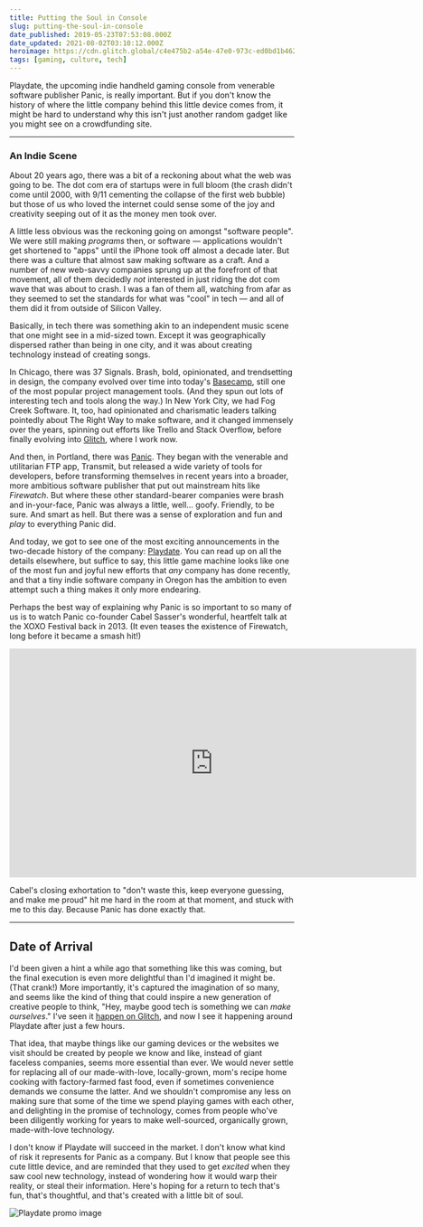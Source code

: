 ```yaml
---
title: Putting the Soul in Console
slug: putting-the-soul-in-console
date_published: 2019-05-23T07:53:08.000Z
date_updated: 2021-08-02T03:10:12.000Z
heroimage: https://cdn.glitch.global/c4e475b2-a54e-47e0-973c-ed0bd1b46262/playdate-device-interior-80.jpg?v=1669585909286
tags: [gaming, culture, tech]
---
```


Playdate, the upcoming indie handheld gaming console from venerable software publisher Panic, is really important. But if you don't know the history of where the little company behind this little device comes from, it might be hard to understand why this isn't just another random gadget like you might see on a crowdfunding site.

---

### An Indie Scene

About 20 years ago, there was a bit of a reckoning about what the web was going to be. The dot com era of startups were in full bloom (the crash didn't come until 2000, with 9/11 cementing the collapse of the first web bubble) but those of us who loved the internet could sense some of the joy and creativity seeping out of it as the money men took over.

A little less obvious was the reckoning going on amongst "software people". We were still making *programs* then, or software — applications wouldn't get shortened to "apps" until the iPhone took off almost a decade later. But there was a culture that almost saw making software as a craft. And a number of new web-savvy companies sprung up at the forefront of that movement, all of them decidedly *not* interested in just riding the dot com wave that was about to crash. I was a fan of them all, watching from afar as they seemed to set the standards for what was "cool" in tech — and all of them did it from outside of Silicon Valley.

Basically, in tech there was something akin to an independent music scene that one might see in a mid-sized town. Except it was geographically dispersed rather than being in one city, and it was about creating technology instead of creating songs.

In Chicago, there was 37 Signals. Brash, bold, opinionated, and trendsetting in design, the company evolved over time into today's [Basecamp](https://basecamp.com/), still one of the most popular project management tools. (And they spun out lots of interesting tech and tools along the way.) In New York City, we had Fog Creek Software. It, too, had opinionated and charismatic leaders talking pointedly about The Right Way to make software, and it changed immensely over the years, spinning out efforts like Trello and Stack Overflow, before finally evolving into [Glitch](https://glitch.com/), where I work now.

And then, in Portland, there was [Panic](https://panic.com/). They began with the venerable and utilitarian FTP app, Transmit, but released a wide variety of tools for developers, before transforming themselves in recent years into a broader, more ambitious software publisher that put out mainstream hits like *Firewatch*. But where these other standard-bearer companies were brash and in-your-face, Panic was always a little, well... goofy. Friendly, to be sure. And smart as hell. But there was a sense of exploration and fun and *play* to everything Panic did.

And today, we got to see one of the most exciting announcements in the two-decade history of the company: [Playdate](https://play.date/). You can read up on all the details elsewhere, but suffice to say, this little game machine looks like one of the most fun and joyful new efforts that *any* company has done recently, and that a tiny indie software company in Oregon has the ambition to even attempt such a thing makes it only more endearing.

Perhaps the best way of explaining why Panic is so important to so many of us is to watch Panic co-founder Cabel Sasser's wonderful, heartfelt talk at the XOXO Festival back in 2013. (It even teases the existence of Firewatch, long before it became a smash hit!)

<iframe width="720" height="405" src="https://www.youtube.com/embed/8ZXWdR7RzV8" title="Cabel Sasser, Panic - XOXO Festival (2013)" frameborder="0" allow="accelerometer; autoplay; clipboard-write; encrypted-media; gyroscope; picture-in-picture" allowfullscreen></iframe>

Cabel's closing exhortation to "don't waste this, keep everyone guessing, and make me proud" hit me hard in the room at that moment, and stuck with me to this day. Because Panic has done exactly that.

---

## Date of Arrival

I'd been given a hint a while ago that something like this was coming, but the final execution is even more delightful than I'd imagined it might be. (That crank!) More importantly, it's captured the imagination of so many, and seems like the kind of thing that could inspire a new generation of creative people to think, "Hey, maybe good tech is something we can *make ourselves*." I've seen it [happen on Glitch](https://medium.com/glitch/1-million-apps-on-glitch-the-creative-web-is-back-bf3ffe8053fa), and now I see it happening around Playdate after just a few hours.

That idea, that maybe things like our gaming devices or the websites we visit should be created by people we know and like, instead of giant faceless companies, seems more essential than ever. We would never settle for replacing all of our made-with-love, locally-grown, mom's recipe home cooking with factory-farmed fast food, even if sometimes convenience demands we consume the latter. And we shouldn't compromise any less on making sure that some of the time we spend playing games with each other, and delighting in the promise of technology, comes from people who've been diligently working for years to make well-sourced, organically grown, made-with-love technology.

I don't know if Playdate will succeed in the market. I don't know what kind of risk it represents for Panic as a company. But I know that people see this cute little device, and are reminded that they used to get *excited* when they saw cool new technology, instead of wondering how it would warp their reality, or steal their information. Here's hoping for a return to tech that's fun, that's thoughtful, and that's created with a little bit of soul.

![](https://cdn.glitch.global/c4e475b2-a54e-47e0-973c-ed0bd1b46262/playdate-promo.jpg?v=1669586067075 "Playdate promo image")
